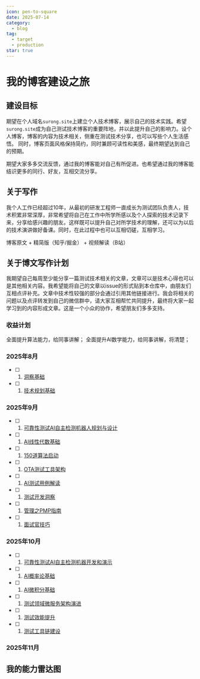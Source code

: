 ```yaml
---
icon: pen-to-square
date: 2025-07-14
category:
  - blog
tag:
  - target
  - production
star: true
---
```


# 我的博客建设之旅

## 建设目标

期望在个人域名`surong.site`上建立个人技术博客，展示自己的技术实践。希望`surong.site`成为自己测试技术博客的重要阵地，并以此提升自己的影响力。设个人博客，博客的内容为技术相关，侧重在测试技术分享，也可以写些个人生活感悟。
同时，博客页面风格保持简约，同时兼顾可读性和美感，最终期望达到自己的预期。

期望大家多多交流反馈，通过我的博客能对自己有所促进。也希望通过我的博客能结识更多的同行、好友，互相交流分享。

## 关于写作

我个人工作已经超过10年，从最初的研发工程师一直成长为测试团队负责人，技术积累非常深厚，非常希望将自己在工作中所学所感以及个人探索的技术记录下来，分享给感兴趣的朋友。这样既可以提升自己对所学技术的理解，还可以为以后的技术演讲做好备课。同时，在此过程中也可以互相切磋，互相学习。

博客原文 + 精简版（知乎/掘金） + 视频解读（B站）

## 关于博文写作计划

我期望自己每周至少能分享一篇测试技术相关的文章，文章可以是技术心得也可以是其他相关内容。我希望能将自己的文章以issue的形式贴到本仓库中，由朋友们互相点评补充。文章中技术性较强的部分会通过引用其他链接进行。我会将相关的问题以及点评转发到自己的微信群中，请大家互相帮忙共同提升，最终将大家一起学习到的内容形成文章。这是一个小众的协作，希望朋友们多多支持。

### 收益计划
全面提升算法能力，给同事讲解；
全面提升AI数学能力，给同事讲解，将清楚；

### 2025年8月

- [ ] 1. [洞察基础](https://github.com/sunrong1/test-tool-chain)
- [ ] 1. [技术规划基础](https://github.com/sunrong1/test-tool-chain)


### 2025年9月

- [ ] 1. [可靠性测试AI自主检测机器人规划与设计](https://github.com/sunrong1/test-tool-chain)
- [ ] 1. [AI线性代数基础](https://github.com/sunrong1/test-tool-chain)
- [ ] 1. [150道算法启动](https://github.com/sunrong1/test-tool-chain)
- [ ] 1. [OTA测试工具架构](https://github.com/sunrong1/test-tool-chain)
- [ ] 1. [AI测试用例解读](https://github.com/sunrong1/test-tool-chain)
- [ ] 1. [测试开发洞察](https://github.com/sunrong1/test-tool-chain)
- [ ] 1. [管理之PMP指南](https://github.com/sunrong1/test-tool-chain)
- [ ] 1. [面试官技巧](https://github.com/sunrong1/test-tool-chain)

### 2025年10月
- [ ] 1. [可靠性测试AI自主检测机器开发和演示](https://github.com/sunrong1/test-tool-chain)
- [ ] 1. [AI概率论基础](https://github.com/sunrong1/test-tool-chain)
- [ ] 1. [AI微积分基础](https://github.com/sunrong1/test-tool-chain)
- [ ] 1. [测试领域微服务架构演进](https://github.com/sunrong1/test-tool-chain)
- [ ] 1. [测试效能提升](https://github.com/sunrong1/test-tool-chain)
- [ ] 1. [测试工具链建设](https://github.com/sunrong1/test-tool-chain)

### 2025年11月

## 我的能力雷达图

```mermaid

```
